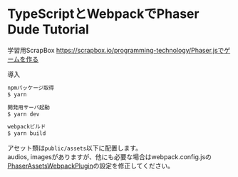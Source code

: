 # TypeScriptとWebpackでPhaser Dude Tutorial

学習用ScrapBox
https://scrapbox.io/programming-technology/Phaser.jsでゲームを作る

導入
``` bash
npmパッケージ取得
$ yarn

開発用サーバ起動
$ yarn dev

webpackビルド
$ yarn build
```

アセット類は`public/assets`以下に配置します。  
audios, imagesがありますが、他にも必要な場合はwebpack.config.jsの[PhaserAssetsWebpackPlugin](https://www.npmjs.com/package/phaser-assets-webpack-plugin)の設定を修正してください。  
